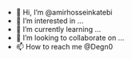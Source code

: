 - 👋 Hi, I’m @amirhosseinkatebi
- 👀 I’m interested in ...
- 🌱 I’m currently learning ...
- 💞️ I’m looking to collaborate on ...
- 📫 How to reach me @Degn0

<!---
amirhosseinkatebi/amirhosseinkatebi is a ✨ special ✨ repository because its `README.md` (this file) appears on your GitHub profile.
You can click the Preview link to take a look at your changes.
--->

